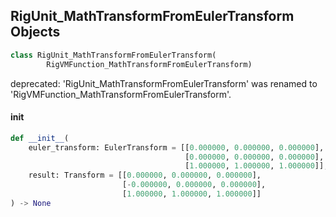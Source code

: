 ## RigUnit_MathTransformFromEulerTransform Objects

```python
class RigUnit_MathTransformFromEulerTransform(
        RigVMFunction_MathTransformFromEulerTransform)
```

deprecated: 'RigUnit_MathTransformFromEulerTransform' was renamed to 'RigVMFunction_MathTransformFromEulerTransform'.

<a id="unreal.RigUnit_MathTransformFromEulerTransform.__init__"></a>

#### __init__

```python
def __init__(
    euler_transform: EulerTransform = [[0.000000, 0.000000, 0.000000],
                                       [0.000000, 0.000000, 0.000000],
                                       [1.000000, 1.000000, 1.000000]],
    result: Transform = [[0.000000, 0.000000, 0.000000],
                         [-0.000000, 0.000000, 0.000000],
                         [1.000000, 1.000000, 1.000000]]
) -> None
```

<a id="unreal.RigVMFunction_MathTransformFromEulerTransformV2"></a>